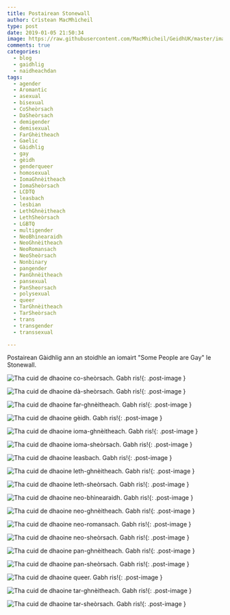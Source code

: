 ```yaml
---
title: Postairean Stonewall
author: Crìstean MacMhìcheil
type: post
date: 2019-01-05 21:50:34
image: https://raw.githubusercontent.com/MacMhicheil/GeidhUK/master/images/2019-01-05-postairean-stonewall.png
comments: true
categories:
  - blog
  - gaidhlig
  - naidheachdan
tags:
  - agender
  - Aromantic
  - asexual
  - bisexual
  - CoSheòrsach
  - DaSheòrsach
  - demigender
  - demisexual
  - FarGhèitheach
  - Gaelic
  - Gàidhlig
  - gay
  - gèidh
  - genderqueer
  - homosexual
  - IomaGhnèitheach
  - IomaSheòrsach
  - LCDTQ
  - leasbach
  - lesbian
  - LethGhnèitheach
  - LethSheòrsach
  - LGBTQ
  - multigender
  - NeoBhìnearaidh
  - NeoGhnèitheach
  - NeoRomansach
  - NeoSheòrsach
  - Nonbinary
  - pangender
  - PanGhnèitheach
  - pansexual
  - PanSheorsach
  - polysexual
  - queer
  - TarGhnèitheach
  - TarSheòrsach
  - trans
  - transgender
  - transsexual

---
```


Postairean Gàidhlig ann an stoidhle an iomairt "Some People are Gay" le Stonewall.

<!--more-->

![Tha cuid de dhaoine co-sheòrsach. Gabh ris!](https://raw.githubusercontent.com/MacMhicheil/GeidhUK/master/images/2019-01-05-postairean-stonewall-co-sheorsach.png){: .post-image }

![Tha cuid de dhaoine dà-sheòrsach. Gabh ris!](https://raw.githubusercontent.com/MacMhicheil/GeidhUK/master/images/2019-01-05-postairean-stonewall-da-sheorsach.png){: .post-image }

![Tha cuid de dhaoine far-ghnèitheach. Gabh ris!](https://raw.githubusercontent.com/MacMhicheil/GeidhUK/master/images/2019-01-05-postairean-stonewall-far-ghneitheach.png){: .post-image }

![Tha cuid de dhaoine gèidh. Gabh ris!](https://raw.githubusercontent.com/MacMhicheil/GeidhUK/master/images/2019-01-05-postairean-stonewall-geidh.png){: .post-image }

![Tha cuid de dhaoine ioma-ghnèitheach. Gabh ris!](https://raw.githubusercontent.com/MacMhicheil/GeidhUK/master/images/2019-01-05-postairean-stonewall-ioma-ghneitheach.png){: .post-image }

![Tha cuid de dhaoine ioma-sheòrsach. Gabh ris!](https://raw.githubusercontent.com/MacMhicheil/GeidhUK/master/images/2019-01-05-postairean-stonewall-ioma-sheorsach.png){: .post-image }

![Tha cuid de dhaoine leasbach. Gabh ris!](https://raw.githubusercontent.com/MacMhicheil/GeidhUK/master/images/2019-01-05-postairean-stonewall-leasbach.png){: .post-image }

![Tha cuid de dhaoine leth-ghnèitheach. Gabh ris!](https://raw.githubusercontent.com/MacMhicheil/GeidhUK/master/images/2019-01-05-postairean-stonewall-leth-ghneitheach.png){: .post-image }

![Tha cuid de dhaoine leth-sheòrsach. Gabh ris!](https://raw.githubusercontent.com/MacMhicheil/GeidhUK/master/images/2019-01-05-postairean-stonewall-leth-sheorsach.png){: .post-image }

![Tha cuid de dhaoine neo-bhìnearaidh. Gabh ris!](https://raw.githubusercontent.com/MacMhicheil/GeidhUK/master/images/2019-01-05-postairean-stonewall-neo-bhinearaidh.png){: .post-image }

![Tha cuid de dhaoine neo-ghnèitheach. Gabh ris!](https://raw.githubusercontent.com/MacMhicheil/GeidhUK/master/images/2019-01-05-postairean-stonewall-neo-ghneitheach.png){: .post-image }

![Tha cuid de dhaoine neo-romansach. Gabh ris!](https://raw.githubusercontent.com/MacMhicheil/GeidhUK/master/images/2019-01-05-postairean-stonewall-neo-romansach.png){: .post-image }

![Tha cuid de dhaoine neo-sheòrsach. Gabh ris!](https://raw.githubusercontent.com/MacMhicheil/GeidhUK/master/images/2019-01-05-postairean-stonewall-neo-sheorsach.png){: .post-image }

![Tha cuid de dhaoine pan-ghnèitheach. Gabh ris!](https://raw.githubusercontent.com/MacMhicheil/GeidhUK/master/images/2019-01-05-postairean-stonewall-pan-ghneitheach.png){: .post-image }

![Tha cuid de dhaoine pan-sheòrsach. Gabh ris!](https://raw.githubusercontent.com/MacMhicheil/GeidhUK/master/images/2019-01-05-postairean-stonewall-pan-sheorsach.png){: .post-image }

![Tha cuid de dhaoine queer. Gabh ris!](https://raw.githubusercontent.com/MacMhicheil/GeidhUK/master/images/2019-01-05-postairean-stonewall-queer.png){: .post-image }

![Tha cuid de dhaoine tar-ghnèitheach. Gabh ris!](https://raw.githubusercontent.com/MacMhicheil/GeidhUK/master/images/2019-01-05-postairean-stonewall-tar-ghneitheach.png){: .post-image }

![Tha cuid de dhaoine tar-sheòrsach. Gabh ris!](https://raw.githubusercontent.com/MacMhicheil/GeidhUK/master/images/2019-01-05-postairean-stonewall-tar-sheorsach.png){: .post-image }
